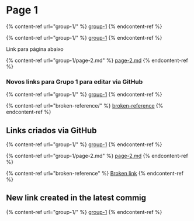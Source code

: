 # Page 1

{% content-ref url="group-1/" %}
[group-1](group-1/)
{% endcontent-ref %}

{% content-ref url="group-1/" %}
[group-1](group-1/)
{% endcontent-ref %}

Link para página abaixo

{% content-ref url="group-1/page-2.md" %}
[page-2.md](group-1/page-2.md)
{% endcontent-ref %}

### Novos links para Grupo 1 para editar via GitHub

{% content-ref url="group-1/" %}
[group-1](group-1/)
{% endcontent-ref %}

{% content-ref url="broken-reference/" %}
[broken-reference](broken-reference/)
{% endcontent-ref %}

## Links criados via GitHub

{% content-ref url="group-1/" %}
[group-1](group-1/)
{% endcontent-ref %}

{% content-ref url="group-1/page-2.md" %}
[page-2.md](group-1/page-2.md)
{% endcontent-ref %}

{% content-ref url="broken-reference" %}
[Broken link](broken-reference)
{% endcontent-ref %}

## New link created in the latest commig

{% content-ref url="group-1/" %}
[group-1](group-1/)
{% endcontent-ref %}
